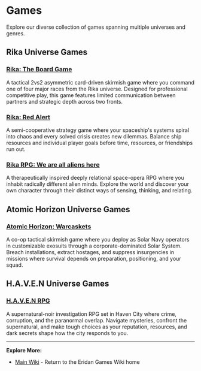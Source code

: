 # Games

Explore our diverse collection of games spanning multiple universes and genres.

## Rika Universe Games

### [Rika: The Board Game](rika-board-game.md)
A tactical 2vs2 asymmetric card-driven skirmish game where you command one of four major races from the Rika universe. Designed for professional competitive play, this game features limited communication between partners and strategic depth across two fronts.

### [Rika: Red Alert](rika-red-alert.md)
A semi-cooperative strategy game where your spaceship's systems spiral into chaos and every solved crisis creates new dilemmas. Balance ship resources and individual player goals before time, resources, or friendships run out.

### [Rika RPG: We are all aliens here](rika-rpg.md)
A therapeutically inspired deeply relational space-opera RPG where you inhabit radically different alien minds. Explore the world and discover your own character through their distinct ways of sensing, thinking, and relating.

## Atomic Horizon Universe Games

### [Atomic Horizon: Warcaskets](atomic-horizon-warcaskets.md)
A co-op tactical skirmish game where you deploy as Solar Navy operators in customizable exosuits through a corporate-dominated Solar System. Breach installations, extract hostages, and suppress insurgencies in missions where survival depends on preparation, positioning, and your squad.

## H.A.V.E.N Universe Games

### [H.A.V.E.N RPG](haven-rpg.md)
A supernatural-noir investigation RPG set in Haven City where crime, corruption, and the paranormal overlap. Navigate mysteries, confront the supernatural, and make tough choices as your reputation, resources, and dark secrets shape how the city responds to you.

---

**Explore More:**
- [Main Wiki](../index.md) - Return to the Eridan Games Wiki home

